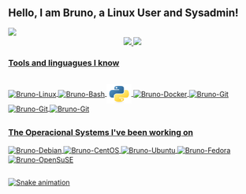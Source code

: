 
## Hello, I am Bruno, a Linux User and Sysadmin!

<div>
  <a href="https://www.linkedin.com/in/bruno-borges-redes" target="_blank"><img src="https://img.shields.io/badge/-LinkedIn-%230077B5?style=for-the-badge&logo=linkedin&logoColor=white" target="_blank"></a> 
</div>
<div align="center">
  <a href="https://github.com/Brwnb"/>
  <img height="180em" src="https://github-readme-stats.vercel.app/api?username=Brwnb&show_icons=true&theme=dracula&include_all_commits=true&count_private=true" />
  <img height="180em" src="https://github-readme-stats.vercel.app/api/top-langs/?username=Brwnb&layout=compact&langs_count=7&theme=dracula" />
</div>
 
 ### Tools and linguagues I know
<div style="display: inline_block"><br/>
  <img align="center" alt="Bruno-Linux" height="40" width="50"  src="https://cdn.jsdelivr.net/gh/devicons/devicon/icons/linux/linux-original.svg" />
  <img align="center" alt="Bruno-Bash" height="40" width="50" src="https://cdn.jsdelivr.net/gh/devicons/devicon/icons/bash/bash-original.svg" />
  <img align="center" alt="Bruno-Python" height="40" width="50" src="https://raw.githubusercontent.com/devicons/devicon/master/icons/python/python-original.svg"/>
  <img align="center" alt="Bruno-Docker" height="40" width="50" src="https://cdn.jsdelivr.net/gh/devicons/devicon/icons/docker/docker-original.svg" />
  <img align="center" alt="Bruno-Git" height="50" width="60" src="https://cdn.jsdelivr.net/gh/devicons/devicon/icons/git/git-original.svg" />
  <img align="center" alt="Bruno-Git" height="50" width="60" src="https://cdn.jsdelivr.net/gh/devicons/devicon/icons/gitlab/gitlab-original.svg" /> 
  <img align="center" alt="Bruno-Git" height="50" width="60"src="https://cdn.jsdelivr.net/gh/devicons/devicon/icons/tomcat/tomcat-original-wordmark.svg" />
          
</div> 

##

### The Operacional Systems I've been working on
<div> 
   <img align="center" alt="Bruno-Debian" height="50" width="60" src="https://cdn.jsdelivr.net/gh/devicons/devicon/icons/debian/debian-original-wordmark.svg" />
   <img align="center" alt="Bruno-CentOS" height="80" width="90" src="https://cdn.jsdelivr.net/gh/devicons/devicon/icons/centos/centos-original-wordmark.svg" />
   <img align="center" alt="Bruno-Ubuntu" height="50" width="60" src="https://cdn.jsdelivr.net/gh/devicons/devicon/icons/ubuntu/ubuntu-plain-wordmark.svg" />
   <img align="center" alt="Bruno-Fedora" height="40" width="50" src="https://cdn.jsdelivr.net/gh/devicons/devicon/icons/fedora/fedora-original.svg" />
   <img align="center" alt="Bruno-OpenSuSE" height="40" width="50" src="https://cdn.jsdelivr.net/gh/devicons/devicon/icons/opensuse/opensuse-original-wordmark.svg" />
          
</div>
   

 ##


<div> 

  ![Snake animation](https://github.com/Brwnb/Brwnb/blob/output/github-contribution-grid-snake.svg)  

</div>

 ##
   
